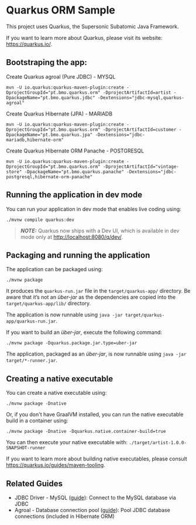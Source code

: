 # Quarkus ORM Sample

This project uses Quarkus, the Supersonic Subatomic Java Framework.

If you want to learn more about Quarkus, please visit its website: <https://quarkus.io/>.

## Bootstraping the app:

Create Quarkus agroal (Pure JDBC) - MYSQL
```shell script
mvn -U io.quarkus:quarkus-maven-plugin:create -DprojectGroupId="pt.bmo.quarkus.orm" -DprojectArtifactId=artist -DpackageName="pt.bmo.quarkus.jdbc" -Dextensions="jdbc-mysql,quarkus-agroal"
```

Create Quarkus Hibernate (JPA) - MARIADB
```shell script
mvn -U io.quarkus:quarkus-maven-plugin:create -DprojectGroupId="pt.bmo.quarkus.orm" -DprojectArtifactId=customer -DpackageName="pt.bmo.quarkus.jpa" -Dextensions="jdbc-mariadb,hibernate-orm"
```

Create Quarkus Hibernate ORM Panache - POSTGRESQL
```shell script
mvn -U io.quarkus:quarkus-maven-plugin:create -DprojectGroupId="pt.bmo.quarkus.orm" -DprojectArtifactId="vintage-store" -DpackageName="pt.bmo.quarkus.panache" -Dextensions="jdbc-postgresql,hibernate-orm-panache"
```

## Running the application in dev mode

You can run your application in dev mode that enables live coding using:

```shell script
./mvnw compile quarkus:dev
```

> **_NOTE:_**  Quarkus now ships with a Dev UI, which is available in dev mode only at <http://localhost:8080/q/dev/>.

## Packaging and running the application

The application can be packaged using:

```shell script
./mvnw package
```

It produces the `quarkus-run.jar` file in the `target/quarkus-app/` directory.
Be aware that it’s not an _über-jar_ as the dependencies are copied into the `target/quarkus-app/lib/` directory.

The application is now runnable using `java -jar target/quarkus-app/quarkus-run.jar`.

If you want to build an _über-jar_, execute the following command:

```shell script
./mvnw package -Dquarkus.package.jar.type=uber-jar
```

The application, packaged as an _über-jar_, is now runnable using `java -jar target/*-runner.jar`.

## Creating a native executable

You can create a native executable using:

```shell script
./mvnw package -Dnative
```

Or, if you don't have GraalVM installed, you can run the native executable build in a container using:

```shell script
./mvnw package -Dnative -Dquarkus.native.container-build=true
```

You can then execute your native executable with: `./target/artist-1.0.0-SNAPSHOT-runner`

If you want to learn more about building native executables, please consult <https://quarkus.io/guides/maven-tooling>.

## Related Guides

- JDBC Driver - MySQL ([guide](https://quarkus.io/guides/datasource)): Connect to the MySQL database via JDBC
- Agroal - Database connection pool ([guide](https://quarkus.io/guides/datasource)): Pool JDBC database connections (included in Hibernate ORM)
